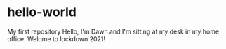 # hello-world
My first repository
Hello, I'm Dawn and I'm sitting at my desk in my home office. Welome to lockdown 2021!
